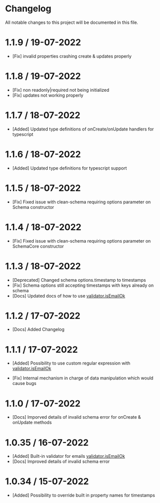 # Changelog

All notable changes to this project will be documented in this file.

# 1.1.9 / 19-07-2022

- [Fix] invalid properties crashing create & updates properly

# 1.1.8 / 19-07-2022

- [Fix] non readonly|required not being initialized
- [Fix] updates not working properly

# 1.1.7 / 18-07-2022

- [Added] Updated type definitions of onCreate/onUpdate handlers for typescript

# 1.1.6 / 18-07-2022

- [Added] Updated type definitions for typescript support

# 1.1.5 / 18-07-2022

- [Fix] Fixed issue with clean-schema requiring options parameter on Schema constructor

# 1.1.4 / 18-07-2022

- [Fix] Fixed issue with clean-schema requiring options parameter on SchemaCore constructor

# 1.1.3 / 18-07-2022

- [Deprecated] Changed schema options.timestamp to timestamps
- [Fix] Schema options still accepting timestamps with keys already on schema
- [Docs] Updated docs of how to use [validator.isEmailOk](./validate/isEmailOk.md)

# 1.1.2 / 17-07-2022

- [Docs] Added Changelog

# 1.1.1 / 17-07-2022

- [Added] Possibility to use custom regular expression with [validator.isEmailOk](./validate/isEmailOk.md)

- [Fix] Internal mechanism in charge of data manipulation which would cause bugs

# 1.1.0 / 17-07-2022

- [Docs] Imporved details of invalid schema error for onCreate & onUpdate methods

# 1.0.35 / 16-07-2022

- [Added] Built-in validator for emails [validator.isEmailOk](./validate/isEmailOk.md)
- [Docs] Improved details of invalid schema error

# 1.0.34 / 15-07-2022

- [Added] Possibility to override built in property names for timestamps
